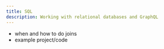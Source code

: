 ```yaml
---
title: SQL
description: Working with relational databases and GraphQL
---
```


* when and how to do joins
* example project/code
